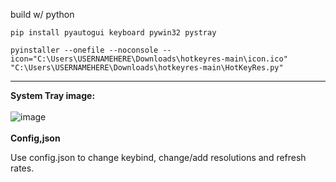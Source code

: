build w/ python

```pip install pyautogui keyboard pywin32 pystray```

```pyinstaller --onefile --noconsole --icon="C:\Users\USERNAMEHERE\Downloads\hotkeyres-main\icon.ico" "C:\Users\USERNAMEHERE\Downloads\hotkeyres-main\HotKeyRes.py" ```


------

<b>System Tray image:</b><br><br>
![image](https://github.com/seathasky/hotkeyres/blob/main/systemtray.png)
<br><br>
<b>Config,json</b><br>

Use config.json to change keybind, change/add resolutions and refresh rates.
